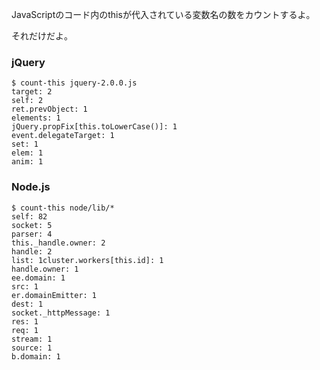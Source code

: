 JavaScriptのコード内のthisが代入されている変数名の数をカウントするよ。

それだけだよ。

### jQuery

```
$ count-this jquery-2.0.0.js
target: 2
self: 2
ret.prevObject: 1
elements: 1
jQuery.propFix[this.toLowerCase()]: 1
event.delegateTarget: 1
set: 1
elem: 1
anim: 1
```

### Node.js

```
$ count-this node/lib/*
self: 82
socket: 5
parser: 4
this._handle.owner: 2
handle: 2
list: 1cluster.workers[this.id]: 1
handle.owner: 1
ee.domain: 1
src: 1
er.domainEmitter: 1
dest: 1
socket._httpMessage: 1
res: 1
req: 1
stream: 1
source: 1
b.domain: 1
```
